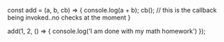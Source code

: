<!-- # Callbacks

## What are callbacks?
As we now know, functions are like any other data type, and can be passed as arguments.


So let's list some of the definitions for callback.


1. Is a function that is passed to another function.
2. Is a function to be executed after another function is executed.
3. can be **synchronous**, such as the example below. Or are **Asynchronous** (AJAX, setTimeout...) We will focus on synchronous, and learn asyn calls when we learn AJAX.
4. Is a coding pattern for solving common problems. Perhaps you want some piece of code to run at the end currently executing code.

You will see good amount of callback examples used in jQuery, Native JS code (ForEach, maps, filters), and Node.js specific applications.

```javascript

// a simple example -->

const add = (a, b, cb) => {
  console.log(a + b);
  cb(); // this is the callback being invoked..no checks at the moment
}


add(1, 2, () => {
  console.log('I am done with my math homework')
});
<!-- ```

	Output is: 
	3
	I am done with my math homework
	 -->

